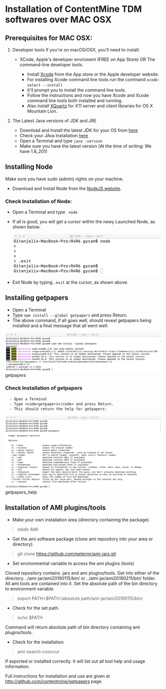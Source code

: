 # Installation of ContentMine TDM softwares over MAC OSX

## Prerequisites for MAC OSX: 
1. Developer tools
If you're on macOS/OSX, you'll need to install:
   - XCode, Apple's developer environent (FREE on App Store) OR The command-line developer tools.

      - Install <a href= https://developer.apple.com/xcode/>Xcode</a> from the App store or the Apple developer website.
      - For installing Xcode command line tools run the command
         <code>xcode-select --install</code>
      - It'll prompt you to install the command line tools. 
      - Follow the instructions and now you have Xcode and Xcode command            line tools both installed and running.
      - Also install <a href=https://www.xquartz.org/>XQuartz</a> for X11 server and client libraries for OS X Mountain Lion.

2. The Latest Java versions of JDK and JRE
      - Download and Install the latest JDK for your OS from <a href=https://www.oracle.com/technetwork/java/javase/downloads/jdk8-downloads-2133151.html>here</a>
      - Check your JAva Installation <a href=https://www.java.com/en/download/help/version_manual.xml>here</a>
      - Open a Terminal and type <code>java -version</code>
      - Make sure you have the latest version (At the time of writing: We have 1.8_201)

## Installing Node 

Make sure you have sudo (admin) rights on your machine. 

   - Download and Install Node from the <a href=https://nodejs.org/en/download/>NodeJS website</a>.  
   
### Check Installation of Node: 

   - Open a Terminal and type <code> node</code>
   - If all is good, you will get a cursor within the newy Launched Node, as shown below.
        
        <img src=/installation/mac/node1.png/>
   - Exit Node by typing <code>.exit</code> at the cursor, as shown above.
  
  ## Installing getpapers 
  
  - Open a Terminal
  - Type <code>npm install --global getpapers</code> and press Return.
  - The above command, if all goes well, should reveal getpapers being installed and a final message that all went well:
   
   <img src=/installation/mac/getpapers.png>getpapers</img>
   
   ### Check Installation of getpapers
   
      - Open a Terminal
      - Type <code>getpapers</code> and press Return.
      - This should return the help for getpapers:
      
   <img src=/installation/mac/getpapers1.png>getpapers_help</img>
   
## Installation of AMI plugins/tools

- Make your own installation area (directory containing the package).
   
> mkdir AMI

- Get the ami software package (clone ami repository into your area or directory).  

> git clone https://github.com/petermr/ami-jars.git

- Set environmental variable to access the ami plugins (tools)

Cloned repository contains .jars and ami plugins/tools. Get into either of the directory ../ami-jar/ami20190115/bin/ or 
../ami-jar/ami20190211/bin/ folder. All ami tools are contained into it. Set the absolute path of the bin directory to environment variable.

> export PATH=$PATH:/absolute path/ami-jar/ami20190115/bin/


- Check for the set path.

> echo $PATH

Command will return absolute path of bin directory containing ami plugins/tools.

- Check for the installation.

> ami-search-cooccur

If exported or installed correctly. It will list out all tool help and usage information.


Full instructions for installation and use are given at http://github.com/contentmine/getpapers page. 


